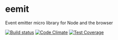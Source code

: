 # eemit
Event emitter micro library for Node and the browser

[![Build status](https://travis-ci.org/attila/eemit.svg)](https://travis-ci.org/attila/eemit)
[![Code Climate](https://codeclimate.com/github/attila/eemit/badges/gpa.svg)](https://codeclimate.com/github/attila/eemit)
[![Test Coverage](https://codeclimate.com/github/attila/eemit/badges/coverage.svg)](https://codeclimate.com/github/attila/eemit/coverage)

